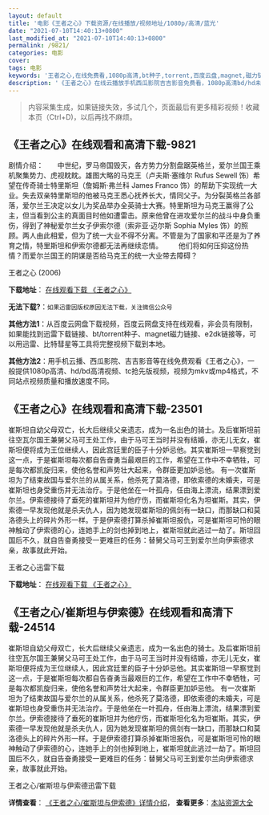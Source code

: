 ```yaml
---
layout: default
title: '电影《王者之心》下载资源/在线播放/视频地址/1080p/高清/蓝光'
date: "2021-07-10T14:40:13+0800"
last_modified_at: "2021-07-10T14:40:13+0800"
permalink: /9821/
categories: 电影
cover:
tags: 电影
keywords: '王者之心,在线免费看,1080p高清,bt种子,torrent,百度云盘,magnet,磁力链,迅雷下载资源'
description: '《王者之心》在线云播放手机西瓜影院吉吉影音免费看，1080p高清bd/hd未删减完整版和tc抢先枪版，mkv/mp4格式，附带bt/torrent种子、magnet/磁力链、百度云盘、网盘资源迅雷下载链接'
---
```


>内容采集生成，如果链接失效，多试几个，页面最后有更多精彩视频！收藏本页（Ctrl+D)，以后再找不麻烦。


## 《王者之心》在线观看和高清下载-9821

剧情介绍：　　中世纪，罗马帝国毁灭，各方势力分割盘踞英格兰，爱尔兰国王乘机聚集势力、虎视眈眈。雄图大略的马克王（卢夫斯·塞维尔 Rufus Sewell 饰）希望在传奇骑士特里斯坦（詹姆斯·弗兰科 James Franco 饰）的帮助下实现统一大业。失去双亲特里斯坦的他被马克王悉心抚养长大，情同父子。为分裂英格兰各部落，爱尔兰王决定以女儿为奖品举办全英骑士大赛。特里斯坦为马克王赢得了公主，但当看到公主的真面目时他如遭雷击。原来他曾在进攻爱尔兰的战斗中身负重伤，得到了神秘爱尔兰女子伊索尔德（索非亚·迈尔斯 Sophia Myles 饰）的照顾。两人由此相爱，但为了统一大业不得不分离。不管是为了国家和平还是为了养育之情，特里斯坦和伊索尔德都无法再继续恋情。 　　他们将如何压抑这份热情？而爱尔兰国王的阴谋是否给马克王的统一大业带去障碍？


王者之心 (2006)

**下载地址**： [在线观看下载 《王者之心》](https://www.btbtdy.me/btdy/dy8983.html) 


**无法下载?**：`如果迅雷因版权原因无法下载，关注微信公众号 `

**其他方法1**：从百度云网盘下载视频，百度云网盘支持在线观看，非会员有限制，如果能找到迅雷下载链接、bt/torrent种子、magnet磁力链接、e2dk链接等，可以用迅雷、比特彗星等工具将完整视频下载到本地。

**其他方法2**：用手机云播、西瓜影院、吉吉影音等在线免费观看《王者之心》，一般提供1080p高清、hd/bd高清视频、tc抢先版视频，视频为mkv或mp4格式，不同站点视频质量和播放速度不同。


## 《王者之心》在线观看和高清下载-23501

崔斯坦自幼父母双亡，长大后继续父亲遗志，成为一名出色的骑士。及后崔斯坦前往空瓦尔国王兼舅父马可王处工作，由于马可王当时并没有结婚，亦无儿无女，崔斯坦便将成为王位继续人，因此宫廷里的臣子十分妒忌他。其实崔斯坦一早察觉到这一点，于是崔斯坦每次都自告奋勇当最艰巨的工作，希望在工作中不幸牺牲，可是每次都凯旋归来，使他名誉和声势壮大起来，令群臣更加妒忌他。 有一次崔斯坦为了结束故国与爱尔兰的从属关系，他杀死了莫洛德，即依索德的未婚夫，可是崔斯坦也身受重伤并无法治疗。于是他坐在一叶孤舟，任由海上漂流，结果漂到爱尔兰。伊索德接待了垂死的崔斯坦并为他疗伤，而崔斯坦化名为坦崔斯。其实，伊索德一早发现他就是杀夫仇人，因为她发现崔斯坦的佩剑有一缺口，而那缺口和莫洛德头上的碎片外形一样。于是伊索德打算杀掉崔斯坦报仇，可是崔斯坦可怜的眼神触动了伊索德的心，连她手上的剑也掉到地上，崔斯坦就此逃过一劫了。斯坦回国后不久，就自告奋勇接受一更难巨的任务：替舅父马可王到爱尔兰向伊索德求亲，故事就此开始。


王者之心迅雷下载

**下载地址**： [在线观看下载 《王者之心》](https://www.993dy.com//vod-detail-id-24700.html) 


## 《王者之心/崔斯坦与伊索德》在线观看和高清下载-24514

崔斯坦自幼父母双亡，长大后继续父亲遗志，成为一名出色的骑士。及后崔斯坦前往空瓦尔国王兼舅父马可王处工作，由于马可王当时并没有结婚，亦无儿无女，崔斯坦便将成为王位继续人，因此宫廷里的臣子十分妒忌他。其实崔斯坦一早察觉到这一点，于是崔斯坦每次都自告奋勇当最艰巨的工作，希望在工作中不幸牺牲，可是每次都凯旋归来，使他名誉和声势壮大起来，令群臣更加妒忌他。 有一次崔斯坦为了结束故国与爱尔兰的从属关系，他杀死了莫洛德，即依索德的未婚夫，可是崔斯坦也身受重伤并无法治疗。于是他坐在一叶孤舟，任由海上漂流，结果漂到爱尔兰。伊索德接待了垂死的崔斯坦并为他疗伤，而崔斯坦化名为坦崔斯。其实，伊索德一早发现他就是杀夫仇人，因为她发现崔斯坦的佩剑有一缺口，而那缺口和莫洛德头上的碎片外形一样。于是伊索德打算杀掉崔斯坦报仇，可是崔斯坦可怜的眼神触动了伊索德的心，连她手上的剑也掉到地上，崔斯坦就此逃过一劫了。斯坦回国后不久，就自告奋勇接受一更难巨的任务：替舅父马可王到爱尔兰向伊索德求亲，故事就此开始。


王者之心/崔斯坦与伊索德迅雷下载

**详情查看**： [《王者之心/崔斯坦与伊索德》详情介绍](/movie/24514/)， **查看更多**：[本站资源大全](/movie/t/all/)


